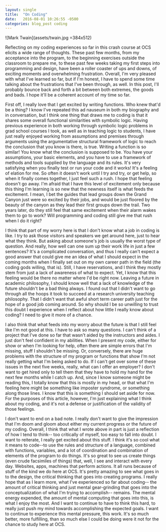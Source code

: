 ```yaml
---
layout: single
title:  "On Coding"
date:   2016-08-01 10:26:55 -0500
categories: blog_post coding
---
```


![Mark Twain](assets/twain.jpg =384x512)

Reflecting on my coding experiences so far in this crash course at OCS elicits a wide range of thoughts. These past few months, from my acceptance into the program, to the beginning exercises outside the classroom to prepare me, to these past few weeks taking my first steps into programming and design, have been a roller coaster of ups and downs, of exciting moments and overwhelming frustration. Overall, I'm very pleased with what I've learned so far, but if I'm honest, I have to spend some time talking about the frustrations that I've been through, as well. In this post, I'll probably bounce back and forth a bit between both extremes, the goods and bads. I hope it'll be a coherent account of my time so far.

First off, I really love that I get excited by writing functions. Who knew that'd be a thing? I know I've repeated this ad nauseum in both my biography and in conversation, but I think one thing that draws me to coding is that it shares some overall functional similarities with symbolic logic. Having previous experience in both working through symbolic logic problems in grad school courses I took, as well as in teaching logic to students, I have just really enjoyed working from assumptions and premises through arguments using the argumentative structural framework of logic to reach the conclusion that you know is there, is true. Writing a function is so similar! You know what the conclusion is supposed to be. You have your assumptions, your basic elements, and you have to use a framework of methods and tools supplied by the language and its rules. It's very satisfying when you finally test or run your code and it works! It's a feeling of elation for me. So often it doesn't work until I try and try, or get help, so when it finally comes together, I just feel such a rush. I hope that feeling doesn't go away. I'm afraid that I have this level of excitement only because this thing I'm learning is so new that the newness itself is what feeds the excitement. I mean, I bet the guides that lead groups down the Grand Canyon just were so excited by their jobs, and would be just floored by the beauty of the canyon as they lead their first groups down the trail. Two years later, do they still feel that same excitement when their alarm wakes them to go to work? Will programming and coding still give me that rush when I do it right?

I think that part of my worry here is that I don't know what a job in coding is like. I try to ask those visitors and speakers we get around here, just to hear what they think. But asking about someone's job is usually the worst type of question. And really, how well can one sum up their work life in just a few sentences? It's a complicated conversation, and thus I really can't expect a good answer that could give me an idea of what I should expect in the coming months when I finally set out on my own career path in the field (the coding gods willing, that is). Still, I have reservations, and I think they mostly stem from just a lack of awareness of what to expect. Yet, I know that this feeling would be there no matter where I'd be right now. Leaving a future in academic philosophy, I should know well that a lack of knowledge of the future shouldn't be a bad thing always. I found out that I didn't want to go through all the hoops it took to succeed at a research university teaching philosophy. That I didn't want that awful short term career path just for the hope of a good job coming around. So why should I be so unwilling to trust this doubt I experience when I reflect about how little I really know about coding? I need to give it more of a chance.

I also think that what feeds into my worry about the future is that I still feel like I'm not good at this. I have to ask so many questions. I can't think of a project that I've done so far that wasn't aided by the instructors and aides. I just don't feel confident in my abilities. When I present my code, either for show or when I'm looking for help, often there are simple errors that I'm missing, stuff I shouldn't be missing. Or, conversely, there are huge problems with the structure of my program or functions that show I'm not really getting what I'm being asked to do. If I can't get over some of these issues in the next five weeks, really, what can I offer an employer? I don't want to get hired only to tell them that they have to hold my hand for the next few months while I catch up. And, since I know someone might be reading this, I totally know that this is mostly in my head, or that what I'm feeling here might be something like imposter syndrome, or something along those lines. I know that this is something I should set aside for now. For the purposes of this article, however, I'm just explaining what I think about my coding, and it's not a defense or justification of the validity of those feelings.

I don't want to end on a bad note. I really don't want to give the impression that I'm doom and gloom about either my current progress or the future of my coding. Overall, I think that what I wrote above in part is just a reflection of how I tend to think-- too critically of myself, too easy to fall into doubt. I want to reiterate, I really get excited about this stuff. I think it's so cool what it means to code--to use the rules and structure of a language, combined with functions, variables, and a lot of coordination and combination of elements of the program to do things. It's so great to see us create things (even crude facsimiles of things) that, well, I see and interact with every day. Websites, apps, machines that perform actions. It all runs because of stuff of the kind we do here at OCS. It's pretty amazing to see what goes in to the design, the critical thinking that goes into creating programs. I really hope that as I learn more, what I've experienced so far about coding-- the amount of critical thinking and just mental gear-grinding that goes into the conceptualization of what I'm trying to accomplish-- remains. The mental energy expended, the amount of mental computing that goes into this, is what I enjoy the most. And I want to continue to have to think this hard, to really just push my mind towards accomplishing the expected goals. I want to continue to experience this mental pressure, this work. It's so much better, more fulfilling, than so much else I could be doing were it not for the chance to study here at OCS.